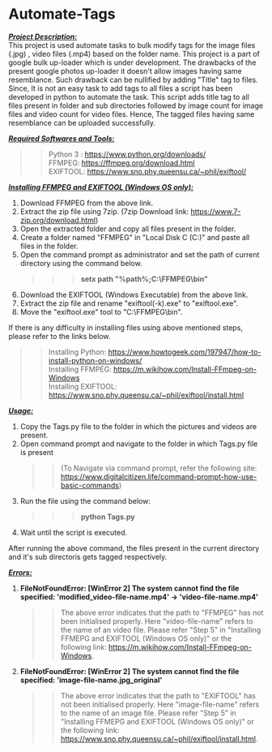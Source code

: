 # Automate-Tags
**_<ins>Project Description:</ins>_**  
This project is used automate tasks to bulk modify tags for the image files (.jpg) , video files (.mp4) based on the folder name. This project is a part of google bulk up-loader which is under development. The drawbacks of the present google photos up-loader it doesn't allow images having same resemblance. Such drawback can be nullified by adding "Title" tag to files. Since, It is not an easy task to add tags to all files a script has been developed in python to automate the task. This script adds title tag to all files present in folder and sub directories followed by image count for image files and video count for video files. Hence, The tagged files having same resemblance can be uploaded successfully.

**_<ins>Required Softwares and Tools:</ins>_**  
  >>Python 3 : https://www.python.org/downloads/  
  >>FFMPEG: https://ffmpeg.org/download.html  
  >>EXIFTOOL: https://www.sno.phy.queensu.ca/~phil/exiftool/  

**_<ins>Installing FFMPEG and EXIFTOOL (Windows OS only):</ins>_**  
1) Download FFMPEG from the above link.  
2) Extract the zip file using 7zip. (7zip Download link: https://www.7-zip.org/download.html)  
3) Open the extracted folder and copy all files present in the folder.  
4) Create a folder named "FFMPEG" in "Local Disk C (C:\)" and paste all files in the folder.  
5) Open the command prompt as administrator and set the path of current directory using the command below.  
    >>>**setx path "%path%;C:\FFMPEG\bin"**  
6) Download the EXIFTOOL (Windows Executable) from the above link.  
7) Extract the zip file and rename "exiftool(-k).exe" to "exiftool.exe".  
8) Move the "exiftool.exe" tool to "C:\FFMPEG\bin".  


If there is any difficulty in installing files using above mentioned steps, please refer to the links below.  
  >>Installing Python: https://www.howtogeek.com/197947/how-to-install-python-on-windows/  
  >>Installing FFMPEG: https://m.wikihow.com/Install-FFmpeg-on-Windows  
  >>Installing EXIFTOOL: https://www.sno.phy.queensu.ca/~phil/exiftool/install.html  

**_<ins>Usage:</ins>_**
1) Copy the Tags.py file to the folder in which the pictures and videos are present.  
2) Open command prompt and navigate to the folder in which Tags.py file is present  
   >>(To Navigate via command prompt, refer the following site: https://www.digitalcitizen.life/command-prompt-how-use-basic-commands)  
3) Run the file using the command below:  
    >>>**python Tags.py**
4) Wait until the script is executed.  


After running the above command, the files present in the current directory and it's sub directoris gets tagged respectively.  

**_<ins>Errors:</ins>_**
1) **FileNotFoundError: [WinError 2] The system cannot find the file specified: 'modified_video-file-name.mp4' -> 'video-file-name.mp4'**  
    >>The above error indicates that the path to "FFMPEG" has not been initialised properly. Here "video-file-name" refers to the name       of an video file. Please refer "Step 5" in "Installing FFMEPG and EXIFTOOL (Windows OS only)" or the following link:                     https://m.wikihow.com/Install-FFmpeg-on-Windows.  
2) **FileNotFoundError: [WinError 2] The system cannot find the file specified: 'image-file-name.jpg_original'**
    >>The above error indicates that the path to "EXIFTOOL" has not been initialised properly. Here "image-file-name" refers to the name     of an image file. Please refer "Step 5" in "Installing FFMEPG and EXIFTOOL (Windows OS only)" or the following link:                     https://www.sno.phy.queensu.ca/~phil/exiftool/install.html.
